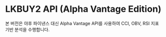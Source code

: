 # LKBUY2 API (Alpha Vantage Edition)

본 버전은 야후 파이낸스 대신 Alpha Vantage API를 사용하여 CCI, OBV, RSI 지표 기반 분석을 수행합니다.
